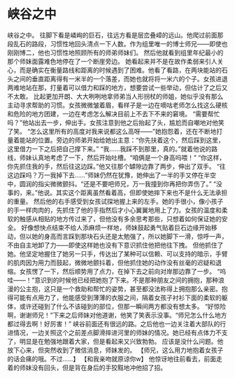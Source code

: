 # 峡谷之中

峡谷之中。
往脚下看是嶙峋的巨石，往远方看是层峦叠嶂的远山。他爬过前面那段乱石的路段，习惯性地回头清点一下人数。作为组里唯一的博士师兄——即使也刚刚博二，他也习惯性地照顾所有的师弟师妹们。
然后他就看到组里年纪最小的那个师妹面露难色地停在了一个断崖旁边。
她看起来并不是在故作柔弱来引人关心，而是确实在衡量路线和距离的时候遇到了困难。他看了看路，在两块能站的石头之间的垂直距离得有一米半的一个落差，而她也就将将一米六的个子。女孩进退两难地站在那，打量着可以借力和踩的地方，想要尝试一些举动，但估计了之后又不太敢。
比起更加开朗、大大咧咧地拿师弟当人形拐杖的师姐，她似乎没有那么主动寻求帮助的习惯。女孩微微皱着眉，看样子是一边在嘀咕老师怎么找这么硬核和危险的地方团建，一边在考虑怎么解决目前上不去下不来的窘境。
“需要帮忙吗？”他站出去一步，伸出手。女孩注意到他之后抬起了头，尴尬而自嘲地对他笑了笑。
“怎么这里所有的高度对我来说都这么高呀——”她抱怨着，还在不断地打量着能站的位置。旁边的师弟开始给她出主意：“你先扶着这个，然后踩到这里，这里借力一下之后把自己撑下来。”
“我……我踩不到那里，真的。”就着他说的路线，师妹认真地考虑了一下，然后开始吐槽。“咱俩是一个身高吗喂！”
“你这样，你先抓住我的手，然后往这边踩。”他又往那个罅隙边靠了两步，伸出了双手。
“往这边踩吗？万一我掉下去……”师妹仍然在犹豫，她伸出了一半的手又停在半空中，圆润的指尖微微颤抖。“还是不要吧师兄，万一我撞到你再把你弄伤了。”
“没事的，来。”他说。其实这个距离虽然看着高，但即使她摔下来也不是什么无法承担的重量。
然后他的右手感受到女孩试探地握上来的左手。她的手很小，像小孩子的手一样肉肉的，先抓住了他的手指然后才小心翼翼地用上了力。女孩的温度和柔软的触感从相贴的地方传过来了，但他没有多余思考那些，只想着如何保证她的安全。
好像想快点结束不给人添麻烦一样地，师妹鼓起勇气贴着巨石边缘开始移动，但以她的身高而言踩到那块石头还是太勉强了，所以她脚下一滑，惊呼一声，不由自主地卸了力——即使这样她也没有下意识抓住他把他往下拽。
但他抓住了她。他坚定地握住了她另一只手，传达出了某种可以信赖、可以支持的暗示，手臂的肌肉因为用力而鼓起，微微地颤抖着，但他抓住她的动作没有丝毫的迟疑和退缩。女孩愣了一下，然后顺势用了点力，在掉下去之前向对岸那边靠了一步。
“呜哇——！”意识到的时候他已经把她抱了下来。不是那种朋友之间的拥抱，那种浪漫的公主抱，这只是一个救助和帮忙的姿势，甚至都没法称得上拥抱那么亲密。抱得可能有点用力了，他能感受到薄薄的衣服之间，隔着女孩子衬衫下面的柔软的躯体，或许还碰到了什么不该碰到的部位，但那一瞬间两方都没有想太多。
“好惊险啊，谢谢师兄！”下来之后师妹对他道谢，他笑了笑表示没事。“师兄怎么什么地方都过得去啊！好厉害！”
峡谷前面还有很远的路。之后他也一边关注着大部队的行进情况，一边关照这个之前差点脚滑摔进河里的师妹的情况。她已经有点体力不支了，明显是在勉强地跟着大家，但是看起来又兴致勃勃。
应该是没什么问题。他放下心来，但突然收到了微信消息，师妹发的。
【师兄，这么用力地抱着女孩子的话会痛的哦。不过……】
【和我亲吻就原谅你w】
他惊讶地往前看去，前面走着的师妹没有回头，但是背在身后的手狡黠地冲他招了招。